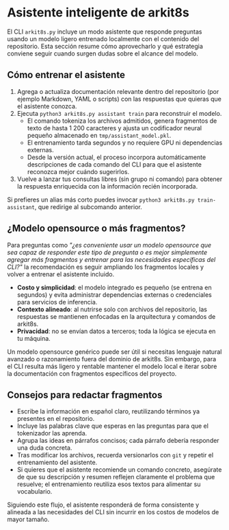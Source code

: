 # Asistente inteligente de arkit8s

El CLI `arkit8s.py` incluye un modo asistente que responde preguntas usando un modelo ligero
entrenado localmente con el contenido del repositorio. Esta sección resume cómo aprovecharlo y
qué estrategia conviene seguir cuando surgen dudas sobre el alcance del modelo.

## Cómo entrenar el asistente

1. Agrega o actualiza documentación relevante dentro del repositorio (por ejemplo Markdown,
   YAML o scripts) con las respuestas que quieras que el asistente conozca.
2. Ejecuta `python3 arkit8s.py assistant train` para reconstruir el modelo.
   - El comando tokeniza los archivos admitidos, genera fragmentos de texto de hasta 1 200
     caracteres y ajusta un codificador neural pequeño almacenado en `tmp/assistant_model.pkl`.
   - El entrenamiento tarda segundos y no requiere GPU ni dependencias externas.
   - Desde la versión actual, el proceso incorpora automáticamente descripciones de cada comando
     del CLI para que el asistente reconozca mejor cuándo sugerirlos.
3. Vuelve a lanzar tus consultas libres (sin grupo ni comando) para obtener la respuesta
   enriquecida con la información recién incorporada.

Si prefieres un alias más corto puedes invocar `python3 arkit8s.py train-assistant`, que
redirige al subcomando anterior.

## ¿Modelo opensource o más fragmentos?

Para preguntas como *"¿es conveniente usar un modelo opensource que sea capaz de responder este
tipo de pregunta o es mejor simplemente agregar más fragmentos y entrenar para las necesidades
específicas del CLI?"* la recomendación es seguir ampliando los fragmentos locales y volver a
entrenar el asistente incluido.

- **Costo y simplicidad**: el modelo integrado es pequeño (se entrena en segundos) y evita
  administrar dependencias externas o credenciales para servicios de inferencia.
- **Contexto alineado**: al nutrirse solo con archivos del repositorio, las respuestas se
  mantienen enfocadas en la arquitectura y comandos de arkit8s.
- **Privacidad**: no se envían datos a terceros; toda la lógica se ejecuta en tu máquina.

Un modelo opensource genérico puede ser útil si necesitas lenguaje natural avanzado o
razonamiento fuera del dominio de arkit8s. Sin embargo, para el CLI resulta más ligero y
rentable mantener el modelo local e iterar sobre la documentación con fragmentos específicos del
proyecto.

## Consejos para redactar fragmentos

- Escribe la información en español claro, reutilizando términos ya presentes en el repositorio.
- Incluye las palabras clave que esperas en las preguntas para que el tokenizador las aprenda.
- Agrupa las ideas en párrafos concisos; cada párrafo debería responder una duda concreta.
- Tras modificar los archivos, recuerda versionarlos con `git` y repetir el entrenamiento del
  asistente.
- Si quieres que el asistente recomiende un comando concreto, asegúrate de que su descripción y
  resumen reflejen claramente el problema que resuelve; el entrenamiento reutiliza esos textos
  para alimentar su vocabulario.

Siguiendo este flujo, el asistente responderá de forma consistente y alineada a las necesidades
del CLI sin incurrir en los costos de modelos de mayor tamaño.
